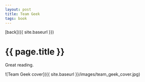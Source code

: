 ```yaml
---
layout: post
title: Team Geek
tags: book
---
```

[back]({{ site.baseurl }})
# {{ page.title }}

Great reading.

![Team Geek cover]({{ site.baseurl }}/images/team_geek_cover.jpg)
